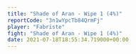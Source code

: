 ```yaml
---
title: "Shade of Aran - Wipe 1 (4%)"
reportCode: "3n1wYpcTb84QrmFj"
player: "Fabrïste"
fight: "Shade of Aran - Wipe 1 (4%)"
date: 2021-07-18T18:55:34.719000+00:00
---
```

